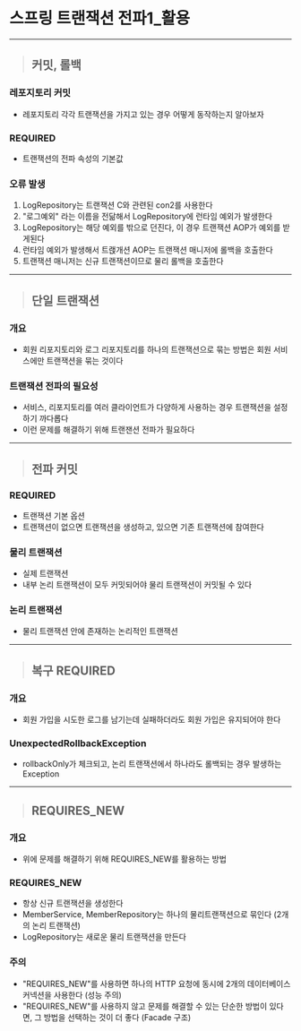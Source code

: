 
# 스프링 트랜잭션 전파1_활용

--------------------------------------------------------------------------------------------------------------------------------

> ## 커밋, 롤백

### 레포지토리 커밋
- 레포지토리 각각 트랜잭션을 가지고 있는 경우 어떻게 동작하는지 알아보자


### REQUIRED
- 트랜잭션의 전파 속성의 기본값


### 오류 발생
1. LogRepository는 트랜잭션 C와 관련된 con2를 사용한다
2. "로그예외" 라는 이름을 전닮해서 LogRepository에 런타임 예외가 발생한다
3. LogRepository는 해당 예외를 밖으로 던진다, 이 경우 트랜잭션 AOP가 예외를 받게된다
4. 런타임 예외가 발생해서 트랝개션 AOP는 트랜잭션 매니저에 롤백을 호출한다
5. 트랜잭션 매니저는 신규 트랜잭션이므로 물리 롤백을 호출한다

--------------------------------------------------------------------------------------------------------------------------------

> ## 단일 트랜잭션

### 개요
- 회원 리포지토리와 로그 리포지토리를 하나의 트랜잭션으로 묶는 방법은 회원 서비스에만 트랜잭션을 묶는 것이다


### 트랜잭션 전파의 필요성
- 서비스, 리포지토리를 여러 클라이언트가 다양하게 사용하는 경우 트랜잭션을 설정하기 까다롭다 
- 이런 문제를 해결하기 위해 트랜잰션 전파가 필요하다

--------------------------------------------------------------------------------------------------------------------------------

> ## 전파 커밋

### REQUIRED
- 트랜잭션 기본 옵션
- 트랜잭션이 없으면 트랜잭션을 생성하고, 있으면 기존 트랜잭션에 참여한다


### 물리 트랜잭션
- 실제 트랜잭션
- 내부 논리 트랜잭션이 모두 커밋되어야 물리 트랜잭션이 커밋될 수 있다


### 논리 트랜잭션
- 물리 트랜잭션 안에 존재하는 논리적인 트랜잭션

--------------------------------------------------------------------------------------------------------------------------------

> ## 복구 REQUIRED

### 개요
- 회원 가입을 시도한 로그를 남기는데 실패하더라도 회원 가입은 유지되어야 한다


### UnexpectedRollbackException
- rollbackOnly가 체크되고, 논리 트랜잭션에서 하나라도 롤백되는 경우 발생하는 Exception

--------------------------------------------------------------------------------------------------------------------------------

> ## REQUIRES_NEW

### 개요
- 위에 문제를 해결하기 위해 REQUIRES_NEW를 활용하는 방법


### REQUIRES_NEW
- 항상 신규 트랜잭션을 생성한다
- MemberService, MemberRepository는 하나의 물리트랜잭션으로 묶인다 (2개의 논리 트랜잭션)
- LogRepository는 새로운 물리 트랜잭션을 만든다


### 주의
- "REQUIRES_NEW"를 사용하면 하나의 HTTP 요청에 동시에 2개의 데이터베이스 커넥션을 사용한다 (성능 주의)
- "REQUIRES_NEW"를 사용하지 않고 문제를 해결할 수 있는 단순한 방법이 있다면, 그 방법을 선택하는 것이 더 좋다 (Facade 구조)












